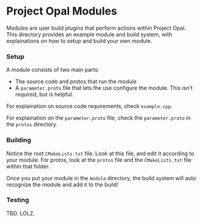 # Project Opal Modules
Modules are user build plugins that perform actions within Project Opal. This directory provides an example module and build system, with explainations on how to setup and build your own module. 

### Setup
A module consists of two main parts:

- The source code and protos that run the module
- A `parameter.proto` file that lets the use configure the module. This isn't required, but is helpful. 

For explaination on source code requirements, check `example.cpp`.

For explaination on the `parameter.proto` file, check the `parameter.proto` in the `protos` directory. 

### Building
Notice the root `CMakeLists.txt` file. Look at this file, and edit it according to your module. For protos, look at the `protos` file and the `CMakeLists.txt` file within that folder. 

Once you put your module in the `module` directory, the build system will auto recognize the module and add it to the build!

### Testing
TBD. LOLZ. 